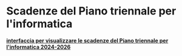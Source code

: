 # Scadenze del Piano triennale per l'informatica

[**interfaccia per visualizzare le scadenze del Piano triennale per l'informatica 2024-2026**](https://uo-transizionedigitalecomunepalermo.github.io/scadenze-pianoinformatica-2024-2026)

